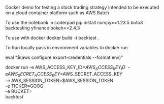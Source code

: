 Docker demo for testing a stock trading strategy
Intended to be executed on a cloud container platform such as AWS Batch


To use the notebook in coderpad
pip install numpy==1.23.5 boto3 backtesting yfinance bokeh==2.4.3

To use with docker
docker build -t backtest .

To Run locally pass in environment variables to docker run

eval "$(aws configure export-credentials --format env)"

docker run  -e AWS_ACCESS_KEY_ID=$AWS_ACCESS_KEY_ID \
            -e AWS_SECRET_ACCESS_KEY=$AWS_SECRET_ACCESS_KEY \
            -e AWS_SESSION_TOKEN=$AWS_SESSION_TOKEN \
            -e TICKER=GOOG \
            -e BUCKET=<yourS3bucket> \
             backtest



